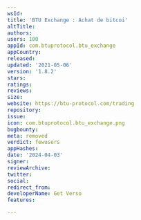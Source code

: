 ```yaml
---
wsId: 
title: 'BTU Exchange : Achat de bitcoi'
altTitle: 
authors: 
users: 100
appId: com.btuprotocol.btu_exchange
appCountry: 
released: 
updated: '2021-05-06'
version: '1.8.2'
stars: 
ratings: 
reviews: 
size: 
website: https://btu-protocol.com/trading
repository: 
issue: 
icon: com.btuprotocol.btu_exchange.png
bugbounty: 
meta: removed
verdict: fewusers
appHashes: 
date: '2024-04-03'
signer: 
reviewArchive: 
twitter: 
social: 
redirect_from: 
developerName: Get Verso
features: 

---
```


